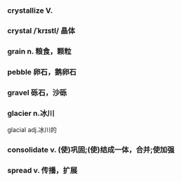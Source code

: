 ### crystallize V.
### crystal /ˈkrɪstl/ 晶体

### grain n. 粮食，颗粒

### pebble 卵石，鹅卵石
### gravel 砾石，沙砾

### glacier n.冰川
glacial adj.冰川的

### consolidate v. (使)巩固;(使)结成一体，合并;使加强

### spread v. 传播，扩展